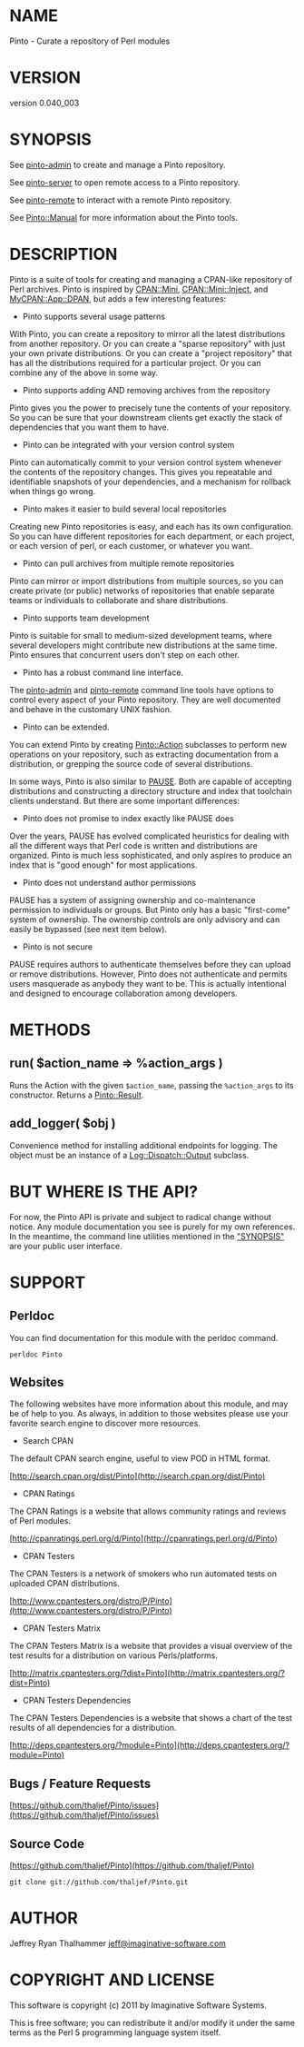 # NAME

Pinto - Curate a repository of Perl modules

# VERSION

version 0.040_003

# SYNOPSIS

See [pinto-admin](http://search.cpan.org/perldoc?pinto-admin) to create and manage a Pinto repository.

See [pinto-server](http://search.cpan.org/perldoc?pinto-server) to open remote access to a Pinto repository.

See [pinto-remote](http://search.cpan.org/perldoc?pinto-remote) to interact with a remote Pinto repository.

See [Pinto::Manual](http://search.cpan.org/perldoc?Pinto::Manual) for more information about the Pinto tools.

# DESCRIPTION

Pinto is a suite of tools for creating and managing a CPAN-like
repository of Perl archives.  Pinto is inspired by [CPAN::Mini](http://search.cpan.org/perldoc?CPAN::Mini),
[CPAN::Mini::Inject](http://search.cpan.org/perldoc?CPAN::Mini::Inject), and [MyCPAN::App::DPAN](http://search.cpan.org/perldoc?MyCPAN::App::DPAN), but adds a few
interesting features:

- Pinto supports several usage patterns

With Pinto, you can create a repository to mirror all the latest
distributions from another repository.  Or you can create a "sparse
repository" with just your own private distributions.  Or you can
create a "project repository" that has all the distributions required
for a particular project.  Or you can combine any of the above in some
way.

- Pinto supports adding AND removing archives from the repository

Pinto gives you the power to precisely tune the contents of your
repository.  So you can be sure that your downstream clients get
exactly the stack of dependencies that you want them to have.

- Pinto can be integrated with your version control system

Pinto can automatically commit to your version control system whenever
the contents of the repository changes.  This gives you repeatable and
identifiable snapshots of your dependencies, and a mechanism for
rollback when things go wrong.

- Pinto makes it easier to build several local repositories

Creating new Pinto repositories is easy, and each has its own
configuration.  So you can have different repositories for each
department, or each project, or each version of perl, or each
customer, or whatever you want.

- Pinto can pull archives from multiple remote repositories

Pinto can mirror or import distributions from multiple sources, so you
can create private (or public) networks of repositories that enable
separate teams or individuals to collaborate and share distributions.

- Pinto supports team development

Pinto is suitable for small to medium-sized development teams, where
several developers might contribute new distributions at the same
time.  Pinto ensures that concurrent users don't step on each other.

- Pinto has a robust command line interface.

The [pinto-admin](http://search.cpan.org/perldoc?pinto-admin) and [pinto-remote](http://search.cpan.org/perldoc?pinto-remote) command line tools have options
to control every aspect of your Pinto repository.  They are well
documented and behave in the customary UNIX fashion.

- Pinto can be extended.

You can extend Pinto by creating [Pinto::Action](http://search.cpan.org/perldoc?Pinto::Action) subclasses to
perform new operations on your repository, such as extracting
documentation from a distribution, or grepping the source code of
several distributions.

In some ways, Pinto is also similar to [PAUSE](http://pause.perl.org).
Both are capable of accepting distributions and constructing a
directory structure and index that toolchain clients understand.  But
there are some important differences:

- Pinto does not promise to index exactly like PAUSE does

Over the years, PAUSE has evolved complicated heuristics for dealing
with all the different ways that Perl code is written and
distributions are organized.  Pinto is much less sophisticated, and
only aspires to produce an index that is "good enough" for most
applications.

- Pinto does not understand author permissions

PAUSE has a system of assigning ownership and co-maintenance
permission to individuals or groups.  But Pinto only has a basic
"first-come" system of ownership.  The ownership controls are only
advisory and can easily be bypassed (see next item below).

- Pinto is not secure

PAUSE requires authors to authenticate themselves before they can
upload or remove distributions.  However, Pinto does not authenticate
and permits users masquerade as anybody they want to be.  This is
actually intentional and designed to encourage collaboration among
developers.

# METHODS

## run( $action_name => %action_args )

Runs the Action with the given `$action_name`, passing the
`%action_args` to its constructor.  Returns a [Pinto::Result](http://search.cpan.org/perldoc?Pinto::Result).

## add_logger( $obj )

Convenience method for installing additional endpoints for logging.
The object must be an instance of a [Log::Dispatch::Output](http://search.cpan.org/perldoc?Log::Dispatch::Output) subclass.

# BUT WHERE IS THE API?

For now, the Pinto API is private and subject to radical change
without notice.  Any module documentation you see is purely for my own
references.  In the meantime, the command line utilities mentioned in
the ["SYNOPSIS"](#SYNOPSIS) are your public user interface.

# SUPPORT

## Perldoc

You can find documentation for this module with the perldoc command.

    perldoc Pinto

## Websites

The following websites have more information about this module, and may be of help to you. As always,
in addition to those websites please use your favorite search engine to discover more resources.

- Search CPAN

The default CPAN search engine, useful to view POD in HTML format.

[http://search.cpan.org/dist/Pinto](http://search.cpan.org/dist/Pinto)

- CPAN Ratings

The CPAN Ratings is a website that allows community ratings and reviews of Perl modules.

[http://cpanratings.perl.org/d/Pinto](http://cpanratings.perl.org/d/Pinto)

- CPAN Testers

The CPAN Testers is a network of smokers who run automated tests on uploaded CPAN distributions.

[http://www.cpantesters.org/distro/P/Pinto](http://www.cpantesters.org/distro/P/Pinto)

- CPAN Testers Matrix

The CPAN Testers Matrix is a website that provides a visual overview of the test results for a distribution on various Perls/platforms.

[http://matrix.cpantesters.org/?dist=Pinto](http://matrix.cpantesters.org/?dist=Pinto)

- CPAN Testers Dependencies

The CPAN Testers Dependencies is a website that shows a chart of the test results of all dependencies for a distribution.

[http://deps.cpantesters.org/?module=Pinto](http://deps.cpantesters.org/?module=Pinto)

## Bugs / Feature Requests

[https://github.com/thaljef/Pinto/issues](https://github.com/thaljef/Pinto/issues)

## Source Code



[https://github.com/thaljef/Pinto](https://github.com/thaljef/Pinto)

    git clone git://github.com/thaljef/Pinto.git

# AUTHOR

Jeffrey Ryan Thalhammer <jeff@imaginative-software.com>

# COPYRIGHT AND LICENSE

This software is copyright (c) 2011 by Imaginative Software Systems.

This is free software; you can redistribute it and/or modify it under
the same terms as the Perl 5 programming language system itself.